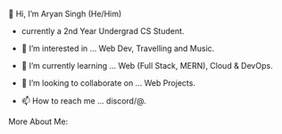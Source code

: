 👋 Hi, I’m Aryan Singh (He/Him)
   - currently a 2nd Year Undergrad CS Student.

- 👀 I’m interested in ... Web Dev, Travelling and Music.
- 🌱 I’m currently learning ... Web (Full Stack, MERN), Cloud & DevOps.
- 💞️ I’m looking to collaborate on ... Web Projects.
- 📫 How to reach me ... discord/@.

More About Me:
